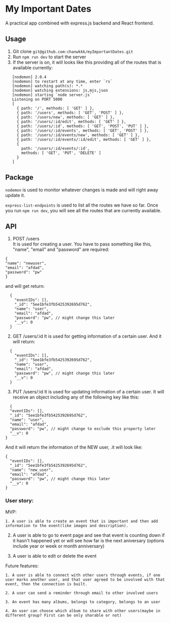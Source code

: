 # My Important Dates

A practical app combined with express.js backend and React frontend.

## Usage

1. Git clone `git@github.com:chanwkkk/myImportantDates.git`
2. Run `npm run dev` to start the server
3. If the server is on, it will looks like this providing all of the routes that is available currently: 
 
 ```
    [nodemon] 2.0.4
    [nodemon] to restart at any time, enter `rs`
    [nodemon] watching path(s): *.*
    [nodemon] watching extensions: js,mjs,json
    [nodemon] starting `node server.js`
    Listening on PORT 5000
    [
      { path: '/', methods: [ 'GET' ] },
      { path: '/users', methods: [ 'GET', 'POST' ] },
      { path: '/users/new', methods: [ 'GET' ] },
      { path: '/users/:id/edit', methods: [ 'GET' ] },
      { path: '/users/:id', methods: [ 'GET', 'POST', 'PUT' ] },
      { path: '/users/:id/events', methods: [ 'GET', 'POST' ] },
      { path: '/users/:id/events/new', methods: [ 'GET' ] },
      { path: '/users/:id/events/:id/edit', methods: [ 'GET' ] },
      {
        path: '/users/:id/events/:id',
        methods: [ 'GET', 'PUT', 'DELETE' ]
      }
    ]
```

## Package

`nodemon` is used to monitor whatever changes is made and will right away update it.

`express-list-endpoints` is used to list all the routes we have so far. Once you run `npm run dev`, you will see all the routes that are currently available. 

## API

1. POST /users   
  It is used for creating a user. You have to pass something like this, "name", "email" and "password" are required:
  ```
  {
  "name": "newuser",
  "email": "afdad",
  "password": "pw"
}
  ```
   and will get return: 
```
  {
    "eventIDs": [],
    "_id": "5ee1bfe3fb5425392695d762",
    "name": "user",
    "email": "afdad",
    "password": "pw", // might change this later
    "__v": 0
  }
```
2. GET /users/:id
  It is used for getting information of a certain user. And it will return: 
```
  {
    "eventIDs": [],
    "_id": "5ee1bfe3fb5425392695d762",
    "name": "user",
    "email": "afdad",
    "password": "pw", // might change this later
    "__v": 0
  }
```
3. PUT /users/:id
  It is used for updating information of a certain user. It will receive an object including any of the following key like this:
  ```
    {
    "eventIDs": [],
    "_id": "5ee1bfe3fb5425392695d762",
    "name": "user",
    "email": "afdad",
    "password": "pw", // might change to exclude this property later
    "__v": 0
  }
  ```  
  And it will return the information of the NEW user, .it will look like: 
  ```
  {
    "eventIDs": [],
    "_id": "5ee1bfe3fb5425392695d762",
    "name": "new_user",
    "email": "afdad",
    "password": "pw", // might change this later
    "__v": 0
  }
   ```


### User story:

  MVP:

	1. A user is able to create an event that is important and then add information to the event(like images and description). 
  
  2. A user is able to go to event page and see that event is counting down if it hasn't happened yet or will see how far is the next aniversary (options include year or week or month anniversary)

  3. A user is able to edit or delete the event


  Future features: 

    1. A user is able to connect with other users through events, if one user marks another user, and that user agreed to be involved with that event, then the connection is built.

    2. A user can send a reminder through email to other involved users

    3. An event has many albums, belongs to category, belongs to an user

    4. An user can choose which album to share with other users(maybe in different group? First can be only sharable or not)
